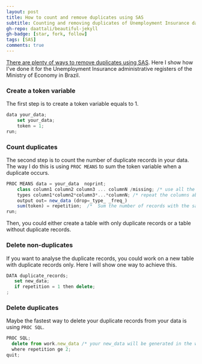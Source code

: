 ```yaml
---
layout: post
title: How to count and remove duplicates using SAS
subtitle: Counting and removing duplicates of Unemployment Insurance data
gh-repo: daattali/beautiful-jekyll
gh-badge: [star, fork, follow]
tags: [SAS]
comments: true
---
```


[There are plenty of ways to remove duplicates using SAS](https://support.sas.com/resources/papers/proceedings17/0188-2017.pdf). Here I show how I've done it for the Unemployment Insurance administrative registers of the Ministry of Economy in Brazil.

### Create a token variable
The first step is to create a token variable equals to 1.

```javascript
data your_data;
	set your_data;
	token = 1;
run;
```

### Count duplicates
The second step is to count the number of duplicate records in your data. The way I do this is using ```PROC MEANS``` to sum the token variable when a duplicate occurs.

```javascript
PROC MEANS data = your_data  noprint;
	class column1 column2 column3 ... columnN /missing; /* use all the columns you want to check for duplicate records */
	types column1*column2*column3*...*columnN; /* repeat the columns above here, but separated with an asterisk instead of a single space */
	output out= new_data (drop=_type_ _freq_)
	sum(token) = repetition;  /*  Sum the number of records with the same key  */ 
run;
```
Then, you could either create a table with only duplicate records or a table without duplicate records.

### Delete non-duplicates
If you want to analyse the duplicate records, you could work on a new table with duplicate records only. Here I will show one way to achieve this.

```javascript
DATA duplicate_records;
   set new_data;
   if repetition = 1 then delete;
;
```
### Delete duplicates
Maybe the fastest way to delete your duplicate records from your data is using ```PROC SQL```.

```javascript
PROC SQL; 
  delete from work.new_data /* your new_data will be generated in the work folder if not told otherwise */
  where repetition ge 2; 
quit;
```
